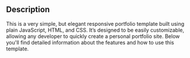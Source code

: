 <!-- # Simple Developer Portfolio Template -->

<!-- ![Project Preview](portfolio_preview.jpg) -->

## Description

This is a very simple, but elegant responsive portfolio template built using plain JavaScript, HTML, and CSS. It’s designed to be easily customizable, allowing any developer to quickly create a personal portfolio site. Below you'll find detailed information about the features and how to use this template.

<!-- ## Table of Contents

- [Features](#features)
- [Live Preview](#live-preview)
- [Usage](#usage)
- [Recent Updates](#recent-updates)
- [License](#license) -->

<!-- ## Features -->

<!-- - Responsive Design
- Single-page layout
- Simple and customizable
- PHP Mailer Integration -->

<!-- ## Live Preview -->

<!-- Check out the live preview of the Simple Developer Portfolio [here](https://hhlitval.github.io/simple-portfolio-template). -->

<!-- ## Usage -->

<!-- To use this template, follow these steps: -->

<!-- 1. **Clone the Repository**: 
    ```bash
    git clone https://github.com/hhlitval/simple-portfolio-template.git
    ``` -->
<!-- 2. **Customization**:
   - Update `index.html` with your information.
   - Modify `style.css` for custom styles. -->
<!-- 3. **Email Integration**:
   To enable email functionality:
   - Upload the project to a PHP-enabled server.
   - Configure the `mail.php` file with your email credentials. -->
<!-- 4. **Deployment**:
   - Host the project on a server that supports PHP for email functionality.
   - **If hosting on GitHub Pages, note that email handling will not work, since GitHub Pages is a static hosting service**. -->

<!-- ## Recent Updates -->

<!-- - Refactored font sizes and styles for improved readability and balance.
- Reworked animations for smoother transitions and a modern look.
- Removed the preloader for a faster, simplified user experience.
- Added [PHP Mailer](https://github.com/PHPMailer/PHPMailer) integration for email handling (requires a PHP-enabled server, not supported on GitHub Pages). -->

<!-- ## License -->

<!-- This project is licensed under the MIT License. -->
